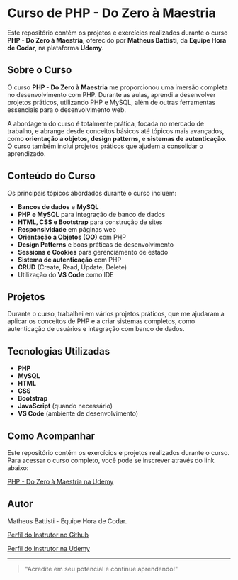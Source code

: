 # Curso de PHP - Do Zero à Maestria

Este repositório contém os projetos e exercícios realizados durante o curso **PHP - Do Zero à Maestria**, oferecido por **Matheus Battisti**, da **Equipe Hora de Codar**, na plataforma **Udemy**.

## Sobre o Curso

O curso **PHP - Do Zero à Maestria** me proporcionou uma imersão completa no desenvolvimento com PHP. Durante as aulas, aprendi a desenvolver projetos práticos, utilizando PHP e MySQL, além de outras ferramentas essenciais para o desenvolvimento web.

A abordagem do curso é totalmente prática, focada no mercado de trabalho, e abrange desde conceitos básicos até tópicos mais avançados, como **orientação a objetos**, **design patterns**, e **sistemas de autenticação**. O curso também inclui projetos práticos que ajudem a consolidar o aprendizado.

## Conteúdo do Curso

Os principais tópicos abordados durante o curso incluem:

- **Bancos de dados** e **MySQL**
- **PHP e MySQL** para integração de banco de dados
- **HTML, CSS e Bootstrap** para construção de sites
- **Responsividade** em páginas web
- **Orientação a Objetos (OO)** com PHP
- **Design Patterns** e boas práticas de desenvolvimento
- **Sessions e Cookies** para gerenciamento de estado
- **Sistema de autenticação** com PHP
- **CRUD** (Create, Read, Update, Delete)
- Utilização do **VS Code** como IDE

## Projetos

Durante o curso, trabalhei em vários projetos práticos, que me ajudaram a aplicar os conceitos de PHP e a criar sistemas completos, como autenticação de usuários e integração com banco de dados.

## Tecnologias Utilizadas

- **PHP**
- **MySQL**
- **HTML**
- **CSS**
- **Bootstrap**
- **JavaScript** (quando necessário)
- **VS Code** (ambiente de desenvolvimento)

## Como Acompanhar

Este repositório contém os exercícios e projetos realizados durante o curso. Para acessar o curso completo, você pode se inscrever através do link abaixo:

[PHP - Do Zero à Maestria na Udemy](https://www.udemy.com/course/php-do-zero-a-maestria-com-projetos-incriveis/?couponCode=KEEPLEARNINGBR)

## Autor

Matheus Battisti - Equipe Hora de Codar.

[Perfil do Instrutor no Github](https://github.com/matheusbattisti)

[Perfil do Instrutor na Udemy](https://www.udemy.com/user/matheus-battisti/)

---

> "Acredite em seu potencial e continue aprendendo!"
